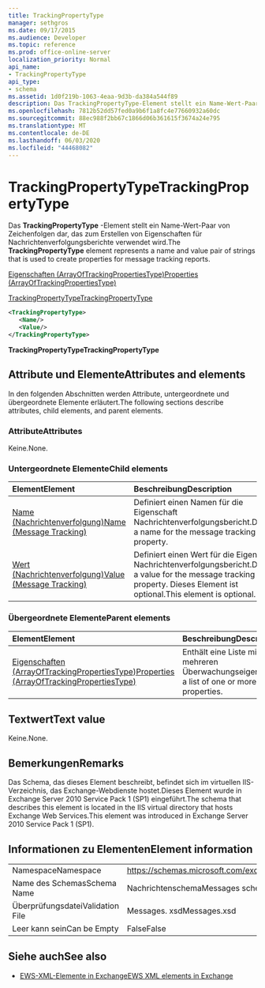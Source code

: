 ```yaml
---
title: TrackingPropertyType
manager: sethgros
ms.date: 09/17/2015
ms.audience: Developer
ms.topic: reference
ms.prod: office-online-server
localization_priority: Normal
api_name:
- TrackingPropertyType
api_type:
- schema
ms.assetid: 1d0f219b-1063-4eaa-9d3b-da384a544f89
description: Das TrackingPropertyType-Element stellt ein Name-Wert-Paar von Zeichenfolgen dar, das zum Erstellen von Eigenschaften für Nachrichtenverfolgungsberichte verwendet wird.
ms.openlocfilehash: 7812b52dd57fed0a9b6f1a8fc4e77660932a60dc
ms.sourcegitcommit: 88ec988f2bb67c1866d06b361615f3674a24e795
ms.translationtype: MT
ms.contentlocale: de-DE
ms.lasthandoff: 06/03/2020
ms.locfileid: "44468082"
---
```

# <a name="trackingpropertytype"></a><span data-ttu-id="fa08c-103">TrackingPropertyType</span><span class="sxs-lookup"><span data-stu-id="fa08c-103">TrackingPropertyType</span></span>

<span data-ttu-id="fa08c-104">Das **TrackingPropertyType** -Element stellt ein Name-Wert-Paar von Zeichenfolgen dar, das zum Erstellen von Eigenschaften für Nachrichtenverfolgungsberichte verwendet wird.</span><span class="sxs-lookup"><span data-stu-id="fa08c-104">The **TrackingPropertyType** element represents a name and value pair of strings that is used to create properties for message tracking reports.</span></span> 
  
[<span data-ttu-id="fa08c-105">Eigenschaften (ArrayOfTrackingPropertiesType)</span><span class="sxs-lookup"><span data-stu-id="fa08c-105">Properties (ArrayOfTrackingPropertiesType)</span></span>](properties-arrayoftrackingpropertiestype.md)
  
[<span data-ttu-id="fa08c-106">TrackingPropertyType</span><span class="sxs-lookup"><span data-stu-id="fa08c-106">TrackingPropertyType</span></span>](trackingpropertytype.md)
  
```xml
<TrackingPropertyType>
   <Name/>
   <Value/>
</TrackingPropertyType>
```

 <span data-ttu-id="fa08c-107">**TrackingPropertyType**</span><span class="sxs-lookup"><span data-stu-id="fa08c-107">**TrackingPropertyType**</span></span>
## <a name="attributes-and-elements"></a><span data-ttu-id="fa08c-108">Attribute und Elemente</span><span class="sxs-lookup"><span data-stu-id="fa08c-108">Attributes and elements</span></span>

<span data-ttu-id="fa08c-109">In den folgenden Abschnitten werden Attribute, untergeordnete und übergeordnete Elemente erläutert.</span><span class="sxs-lookup"><span data-stu-id="fa08c-109">The following sections describe attributes, child elements, and parent elements.</span></span>
  
### <a name="attributes"></a><span data-ttu-id="fa08c-110">Attribute</span><span class="sxs-lookup"><span data-stu-id="fa08c-110">Attributes</span></span>

<span data-ttu-id="fa08c-111">Keine.</span><span class="sxs-lookup"><span data-stu-id="fa08c-111">None.</span></span>
  
### <a name="child-elements"></a><span data-ttu-id="fa08c-112">Untergeordnete Elemente</span><span class="sxs-lookup"><span data-stu-id="fa08c-112">Child elements</span></span>

|<span data-ttu-id="fa08c-113">**Element**</span><span class="sxs-lookup"><span data-stu-id="fa08c-113">**Element**</span></span>|<span data-ttu-id="fa08c-114">**Beschreibung**</span><span class="sxs-lookup"><span data-stu-id="fa08c-114">**Description**</span></span>|
|:-----|:-----|
|[<span data-ttu-id="fa08c-115">Name (Nachrichtenverfolgung)</span><span class="sxs-lookup"><span data-stu-id="fa08c-115">Name (Message Tracking)</span></span>](name-message-tracking.md) <br/> |<span data-ttu-id="fa08c-116">Definiert einen Namen für die Eigenschaft Nachrichtenverfolgungsbericht.</span><span class="sxs-lookup"><span data-stu-id="fa08c-116">Defines a name for the message tracking report property.</span></span>  <br/> |
|[<span data-ttu-id="fa08c-117">Wert (Nachrichtenverfolgung)</span><span class="sxs-lookup"><span data-stu-id="fa08c-117">Value (Message Tracking)</span></span>](value-message-tracking.md) <br/> |<span data-ttu-id="fa08c-118">Definiert einen Wert für die Eigenschaft Nachrichtenverfolgungsbericht.</span><span class="sxs-lookup"><span data-stu-id="fa08c-118">Defines a value for the message tracking report property.</span></span> <span data-ttu-id="fa08c-119">Dieses Element ist optional.</span><span class="sxs-lookup"><span data-stu-id="fa08c-119">This element is optional.</span></span>  <br/> |
   
### <a name="parent-elements"></a><span data-ttu-id="fa08c-120">Übergeordnete Elemente</span><span class="sxs-lookup"><span data-stu-id="fa08c-120">Parent elements</span></span>

|<span data-ttu-id="fa08c-121">**Element**</span><span class="sxs-lookup"><span data-stu-id="fa08c-121">**Element**</span></span>|<span data-ttu-id="fa08c-122">**Beschreibung**</span><span class="sxs-lookup"><span data-stu-id="fa08c-122">**Description**</span></span>|
|:-----|:-----|
|[<span data-ttu-id="fa08c-123">Eigenschaften (ArrayOfTrackingPropertiesType)</span><span class="sxs-lookup"><span data-stu-id="fa08c-123">Properties (ArrayOfTrackingPropertiesType)</span></span>](properties-arrayoftrackingpropertiestype.md) <br/> |<span data-ttu-id="fa08c-124">Enthält eine Liste mit einer oder mehreren Überwachungseigenschaften.</span><span class="sxs-lookup"><span data-stu-id="fa08c-124">Contains a list of one or more tracking properties.</span></span>  <br/> |
   
## <a name="text-value"></a><span data-ttu-id="fa08c-125">Textwert</span><span class="sxs-lookup"><span data-stu-id="fa08c-125">Text value</span></span>

<span data-ttu-id="fa08c-126">Keine.</span><span class="sxs-lookup"><span data-stu-id="fa08c-126">None.</span></span>
  
## <a name="remarks"></a><span data-ttu-id="fa08c-127">Bemerkungen</span><span class="sxs-lookup"><span data-stu-id="fa08c-127">Remarks</span></span>

<span data-ttu-id="fa08c-128">Das Schema, das dieses Element beschreibt, befindet sich im virtuellen IIS-Verzeichnis, das Exchange-Webdienste hostet.Dieses Element wurde in Exchange Server 2010 Service Pack 1 (SP1) eingeführt.</span><span class="sxs-lookup"><span data-stu-id="fa08c-128">The schema that describes this element is located in the IIS virtual directory that hosts Exchange Web Services.This element was introduced in Exchange Server 2010 Service Pack 1 (SP1).</span></span>
  
## <a name="element-information"></a><span data-ttu-id="fa08c-129">Informationen zu Elementen</span><span class="sxs-lookup"><span data-stu-id="fa08c-129">Element information</span></span>

|||
|:-----|:-----|
|<span data-ttu-id="fa08c-130">Namespace</span><span class="sxs-lookup"><span data-stu-id="fa08c-130">Namespace</span></span>  <br/> |https://schemas.microsoft.com/exchange/services/2006/messages  <br/> |
|<span data-ttu-id="fa08c-131">Name des Schemas</span><span class="sxs-lookup"><span data-stu-id="fa08c-131">Schema Name</span></span>  <br/> |<span data-ttu-id="fa08c-132">Nachrichtenschema</span><span class="sxs-lookup"><span data-stu-id="fa08c-132">Messages schema</span></span>  <br/> |
|<span data-ttu-id="fa08c-133">Überprüfungsdatei</span><span class="sxs-lookup"><span data-stu-id="fa08c-133">Validation File</span></span>  <br/> |<span data-ttu-id="fa08c-134">Messages. xsd</span><span class="sxs-lookup"><span data-stu-id="fa08c-134">Messages.xsd</span></span>  <br/> |
|<span data-ttu-id="fa08c-135">Leer kann sein</span><span class="sxs-lookup"><span data-stu-id="fa08c-135">Can be Empty</span></span>  <br/> |<span data-ttu-id="fa08c-136">False</span><span class="sxs-lookup"><span data-stu-id="fa08c-136">False</span></span>  <br/> |
   
## <a name="see-also"></a><span data-ttu-id="fa08c-137">Siehe auch</span><span class="sxs-lookup"><span data-stu-id="fa08c-137">See also</span></span>



- [<span data-ttu-id="fa08c-138">EWS-XML-Elemente in Exchange</span><span class="sxs-lookup"><span data-stu-id="fa08c-138">EWS XML elements in Exchange</span></span>](ews-xml-elements-in-exchange.md)

